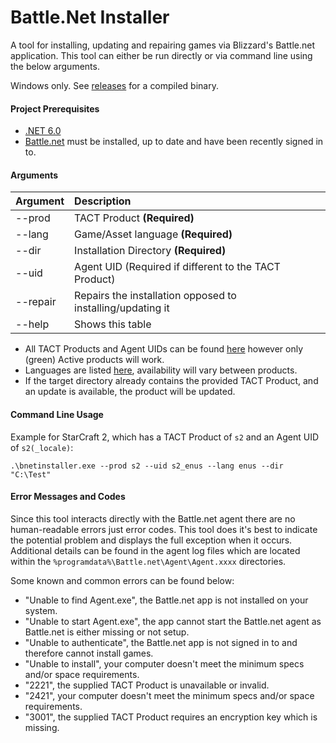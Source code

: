 # Battle.Net Installer

A tool for installing, updating and repairing games via Blizzard's Battle.net application. This tool can either be run directly or via command line using the below arguments.

Windows only. See [releases](https://github.com/barncastle/Battle.Net-Installer/releases) for a compiled binary.

#### Project Prerequisites
- [.NET 6.0](https://dotnet.microsoft.com/download/dotnet)
- [Battle.net](https://www.blizzard.com/en-us/apps/battle.net/desktop) must be installed, up to date and have been recently signed in to.

#### Arguments
| Argument | Description |
| ------- | :---- |
| --prod | TACT Product **(Required)** |
| --lang | Game/Asset language **(Required)** |
| --dir | Installation Directory **(Required)** |
| --uid | Agent UID (Required if different to the TACT Product) |
| --repair | Repairs the installation opposed to installing/updating it |
| --help | Shows this table |

- All TACT Products and Agent UIDs can be found [here](https://wowdev.wiki/TACT#Products) however only (green) Active products will work.  
- Languages are listed [here](BNetInstaller/Constants/Locale.cs), availability will vary between products.
- If the target directory already contains the provided TACT Product, and an update is available, the product will be updated.

#### Command Line Usage

Example for StarCraft 2, which has a TACT Product of `s2` and an Agent UID of `s2(_locale)`:  

`.\bnetinstaller.exe --prod s2 --uid s2_enus --lang enus --dir "C:\Test"`

#### Error Messages and Codes

Since this tool interacts directly with the Battle.net agent there are no human-readable errors just error codes. This tool does it's best to indicate the potential problem and displays the full exception when it occurs. Additional details can be found in the agent log files which are located within the `%programdata%\Battle.net\Agent\Agent.xxxx` directories.

 Some known and common errors can be found below:

- "Unable to find Agent.exe", the Battle.net app is not installed on your system.
- "Unable to start Agent.exe", the app cannot start the Battle.net agent as Battle.net is either missing or not setup. 
- "Unable to authenticate", the Battle.net app is not signed in to and therefore cannot install games.
- "Unable to install", your computer doesn't meet the minimum specs and/or space requirements.
- "2221", the supplied TACT Product is unavailable or invalid.
- "2421", your computer doesn't meet the minimum specs and/or space requirements.
- "3001", the supplied TACT Product requires an encryption key which is missing.

